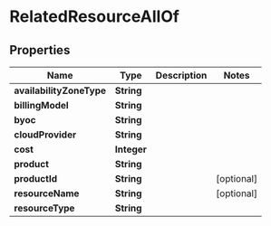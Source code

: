 

# RelatedResourceAllOf


## Properties

Name | Type | Description | Notes
------------ | ------------- | ------------- | -------------
**availabilityZoneType** | **String** |  | 
**billingModel** | **String** |  | 
**byoc** | **String** |  | 
**cloudProvider** | **String** |  | 
**cost** | **Integer** |  | 
**product** | **String** |  | 
**productId** | **String** |  |  [optional]
**resourceName** | **String** |  |  [optional]
**resourceType** | **String** |  | 



